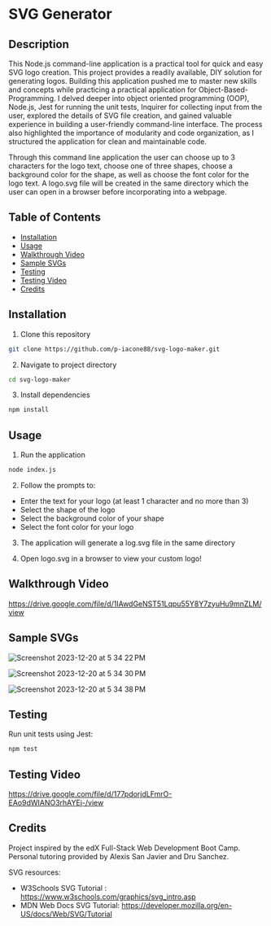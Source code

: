 # SVG Generator

## Description

This Node.js command-line application is a practical tool for quick and easy SVG logo creation. This project provides a readily available, DIY solution for generating logos. Building this application pushed me to master new skills and concepts while practicing a practical application for Object-Based-Programming. I delved deeper into object oriented programming (OOP), Node.js, Jest for running the unit tests, Inquirer for collecting input from the user, explored the details of SVG file creation, and gained valuable experience in building a user-friendly command-line interface. The process also highlighted the importance of modularity and code organization, as I structured the application for clean and maintainable code.

Through this command line application the user can choose up to 3 characters for the logo text, choose one of three shapes, choose a background color for the shape, as well as choose the font color for the logo text. A logo.svg file will be created in the same directory which the user can open in a browser before incorporating into a webpage.

## Table of Contents

- [Installation](#installation)
- [Usage](#usage)
- [Walkthrough Video](#walkthroug-video)
- [Sample SVGs](#sample-svgs)
- [Testing](#testing)
- [Testing Video](#testing-video)
- [Credits](#credits)

## Installation

1. Clone this repository

```bash
git clone https://github.com/p-iacone88/svg-logo-maker.git
```

2. Navigate to project directory

```bash
cd svg-logo-maker
```

3. Install dependencies

```bash
npm install
```

## Usage

1. Run the application

```bash
node index.js
```

2. Follow the prompts to:

- Enter the text for your logo (at least 1 character and no more than 3)
- Select the shape of the logo
- Select the background color of your shape
- Select the font color for your logo

3. The application will generate a log.svg file in the same directory

4. Open logo.svg in a browser to view your custom logo!

## Walkthrough Video

https://drive.google.com/file/d/1IAwdGeNST51Lqpu55Y8Y7zyuHu9mnZLM/view

## Sample SVGs

![Screenshot 2023-12-20 at 5 34 22 PM](https://github.com/p-iacone88/SVG-Generator-Challenge/assets/50248763/f3cd7460-a2f9-4793-a30e-8a6084123088)

![Screenshot 2023-12-20 at 5 34 30 PM](https://github.com/p-iacone88/SVG-Generator-Challenge/assets/50248763/12152cbd-a5ec-430b-afbc-8aa225af3112)

![Screenshot 2023-12-20 at 5 34 38 PM](https://github.com/p-iacone88/SVG-Generator-Challenge/assets/50248763/88368043-a2b9-40d0-9ed6-f8e966b39bd8)

## Testing

Run unit tests using Jest:

```bash
npm test
```

## Testing Video

https://drive.google.com/file/d/177pdorjdLFmrO-EAo9dWIANO3rhAYEj-/view

## Credits

Project inspired by the edX Full-Stack Web Development Boot Camp.
Personal tutoring provided by Alexis San Javier and Dru Sanchez.

SVG resources:

- W3Schools SVG Tutorial : https://www.w3schools.com/graphics/svg_intro.asp
- MDN Web Docs SVG Tutorial: https://developer.mozilla.org/en-US/docs/Web/SVG/Tutorial
